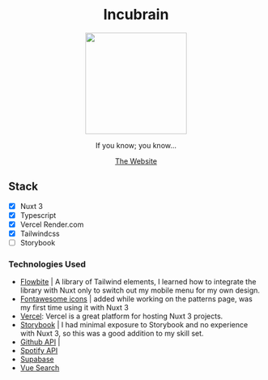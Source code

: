 <h1 align="center" style="margin-top: 0px;">Incubrain</h1>
<p align="center" style="margin-bottom: 0px !important;">
  <img width="200" src="" align="center">
</p>
<p align="center" >If you know; you know...</p>

<p align="center" ><a href="https://incubrain.org">The Website</a></p>

## Stack

- [x] Nuxt 3
- [x] Typescript
- [x] Vercel Render.com
- [x] Tailwindcss
- [ ] Storybook

<!-- 
&nbsp;  
&nbsp;

## I’m Too Young to Die (12/02/2022 @ 1:28 AM)
- [x] Update readme with most planned action
- [x] Mobile Responsive: make sure the website looks good on mobile | est. 2 hour(s)
- [x] CSS Patterns: showcase some CSS patterns, allow the user to change colour and copy code | est. 2 hour(s)
- [x] Dynamic Routes: Example of dynamic routes | est. 1 hour(s)
- [x] Clean up current work | est. 1.5 hour(s)
- [x] Lottie Animations: Example of Lottie use | est. 2 hour(s)
- [X] Fontawesome Icons: Example of Fontawesome Icons | est. 1 hour(s)
- [x] Portfolio Showcase:
  - [x] Portfolio showcase card | est. 2 hour(s)
  - [x] Portfolio showcase post | est. 2 hour(s)
  - [ ] Write 2 showcases | est. 3 hour(s)
- [x] PDF Viewer: custom full view PDF viewer for business plan | est. 1 hour(s)
- [x] Homepage
 - [x] Tidy up hero | est. .5 hour(s)
 - [x] Contact Section | est. 1 hour(s) | 30 min taken
- [x] Showcase Code Examples: Showcase my Codewars work | est. 2 hour(s)
- [x] Add Dynamic content | est. 6 hour(s)
- [X] CSS Animations: instead of showing an animation page, I decided to use some animations across the website | est. 2 hour(s) 
- [x] [Storybook](https://storybook.js.org/docs/vue/writing-stories/introduction): Allows teams to design/develop components in isolation  | est. 1 hour(s)
 -->

### Technologies Used

- [Flowbite]() | A library of Tailwind elements, I learned how to integrate the library with Nuxt only to switch out my mobile menu for my own design.
- [Fontawesome icons]() | added while working on the patterns page, was my first time using it with Nuxt 3
- [Vercel](): Vercel is a great platform for hosting Nuxt 3 projects.
- [Storybook]() | I had minimal exposure to Storybook and no experience with Nuxt 3, so this was a good addition to my skill set.
- [Github API]() | 
- [Spotify API]()
- [Supabase]()
- [Vue Search]()
